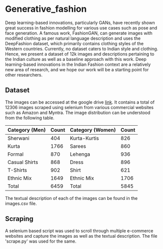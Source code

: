 # Generative_fashion

Deep learning-based innovations, particularly GANs, have recently shown great success in fashion modelling for various use cases such as pose and face generation. A famous work, FashionGAN, can generate images with modified clothing as per natural language description and uses the DeepFashion dataset, which primarily contains clothing styles of the Western countries. Currently, no dataset caters to Indian style and clothing. Hence, we present a dataset of 12k images and descriptions pertaining to the Indian culture as well as a baseline approach with this work. Deep learning-based innovations in the Indian Fashion context are a relatively new area of research, and we hope our work will be a starting point for other researchers. 

## Dataset

The images can be accessed at the google drive [link](https://drive.google.com/file/d/1hOsuMZFiMZGlP4oYnLj1MOYview06zf9/view?usp=sharing).
It contains a total of 12306 images scraped using selenium from various commercial websites such as Amazon and Myntra. 
The image distribution can be understood from the following table.

Category (Men) | Count | Category (Women) | Count
------------ | ------------- | ------------ | -------------
Sherwani | 404 | Kurta-Kurtis | 826
Kurta | 1766 | Sarees | 860
Formal | 870 | Lehenga | 936
Casual Shirts | 868 | Dress | 896
T-Shirts | 902 | Shirt | 621
Ethnic Mix | 1649 | Ethnic Mix | 1706
Total | 6459 | Total | 5845

The textual description of each of the images can be found in the images.csv file.

## Scraping

A selenium based script was used to scroll through multiple e-commerce websites and capture the images as well as the textual description. The file 'scrape.py' was used for the same.
